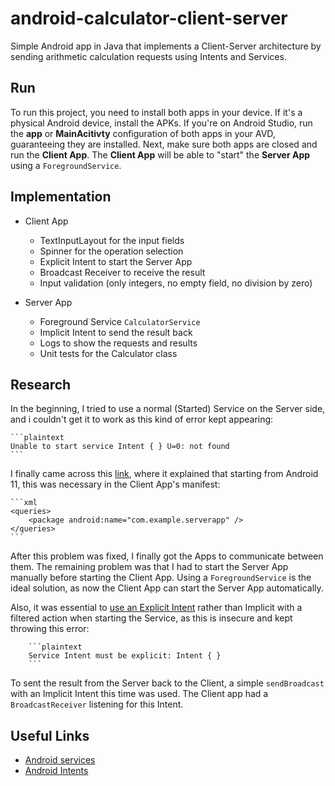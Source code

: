 # android-calculator-client-server
Simple Android app in Java that implements a Client-Server architecture by sending arithmetic calculation requests using Intents and Services.


## Run

To run this project, you need to install both apps in your device. If it's a physical Android device, install the APKs. If you're on Android Studio, run the **app** or **MainAcitivty** configuration of both apps in your AVD, guaranteeing they are installed.
Next, make sure both apps are closed and run the **Client App**. The **Client App** will be able to "start" the **Server App** using a <code>ForegroundService</code>.

## Implementation

- Client App
    - TextInputLayout for the input fields
    - Spinner for the operation selection
    - Explicit Intent to start the Server App
    - Broadcast Receiver to receive the result
    - Input validation (only integers, no empty field, no division by zero)


- Server App
    - Foreground Service <code>CalculatorService</code>
    - Implicit Intent to send the result back
    - Logs to show the requests and results
    - Unit tests for the Calculator class

## Research

In the beginning, I tried to use a normal (Started) Service on the Server side, and i couldn't get it to work as this kind of error kept appearing:
    
    ```plaintext
    Unable to start service Intent { } U=0: not found
    ```

I finally came across this [link](https://stackoverflow.com/questions/67648647/android-11-starting-a-service-of-another-app), where it explained that starting from Android 11, this was necessary in the Client App's manifest:

    ```xml
    <queries>
        <package android:name="com.example.serverapp" />
    </queries>
    ```

After this problem was fixed, I finally got the Apps to communicate between them. The remaining problem was that I had to start the Server App manually before starting the Client App. Using a <code>ForegroundService</code> is the ideal solution, as now the Client App can start the Server App automatically.

Also, it was essential to [use an Explicit Intent](https://stackoverflow.com/questions/27842430/service-intent-must-be-explicit-intent) rather than Implicit with a filtered action when starting the Service, as this is insecure and kept throwing this error:
    
        ```plaintext
        Service Intent must be explicit: Intent { }
        ```

To sent the result from the Server back to the Client, a simple <code>sendBroadcast</code> with an Implicit Intent this time was used. The Client app had a <code>BroadcastReceiver</code> listening for this Intent.

## Useful Links

- [Android services](https://developer.android.com/develop/background-work/services)
- [Android Intents](https://developer.android.com/reference/android/content/Intent)

